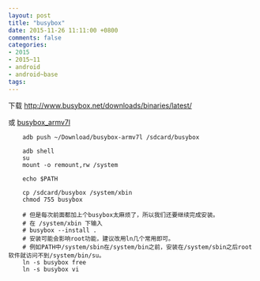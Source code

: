 ```yaml
---
layout: post
title: "busybox"
date: 2015-11-26 11:11:00 +0800
comments: false
categories:
- 2015
- 2015~11
- android
- android~base
tags:
---
```

下载 http://www.busybox.net/downloads/binaries/latest/

或 [busybox_armv7l](/download/android/busybox-armv7l.tar.gz)

```
	adb push ~/Download/busybox-armv7l /sdcard/busybox

	adb shell
	su
	mount -o remount,rw /system

	echo $PATH

	cp /sdcard/busybox /system/xbin
	chmod 755 busybox

	# 但是每次前面都加上个busybox太麻烦了，所以我们还要继续完成安装。
	# 在 /system/xbin 下输入
	# busybox --install .
	# 安装可能会影响root功能，建议改用ln几个常用即可。
	# 例如PATH中/system/sbin在/system/bin之前，安装在/system/sbin之后root软件就访问不到/system/bin/su。
	ln -s busybox free
	ln -s busybox vi
```

